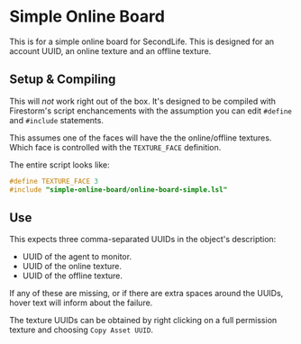 # Simple Online Board

This is for a simple online board for SecondLife. 
This is designed for an account UUID, an online texture and an offline texture. 

## Setup & Compiling

This will *not* work right out of the box. 
It's designed to be compiled with Firestorm's script enchancements
with the assumption you can edit `#define` and `#include` statements.

This assumes one of the faces will have the the online/offline textures. 
Which face is controlled with the `TEXTURE_FACE` definition.

The entire script looks like:

```c
#define TEXTURE_FACE 3
#include "simple-online-board/online-board-simple.lsl"
```

## Use

This expects three comma-separated UUIDs in the object's description: 
*   UUID of the agent to monitor. 
*   UUID of the online texture.
*   UUID of the offline texture. 

If any of these are missing, 
or if there are extra spaces around the UUIDs, 
hover text will inform about the failure. 

The texture UUIDs can be obtained by 
right clicking on a full permission texture and choosing `Copy Asset UUID`.
